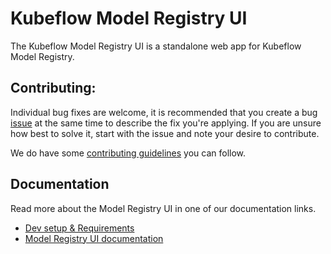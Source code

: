 [contributing guidelines]: CONTRIBUTING.md
[Dev setup & Requirements]: docs/dev-setup.md
[Model Registry UI documentation]: docs/README.md
[issue]: https://github.com/kubeflow/model-registry/issues/new/choose

# Kubeflow Model Registry UI

The Kubeflow Model Registry UI is a standalone web app for Kubeflow Model Registry.

## Contributing:

Individual bug fixes are welcome, it is recommended that you create a bug [issue] at the same time to describe the fix you're applying. If you are unsure how best to solve it, start with the issue and note your desire to contribute.

We do have some [contributing guidelines] you can follow.

## Documentation

Read more about the Model Registry UI in one of our documentation links.

* [Dev setup & Requirements]
* [Model Registry UI documentation]
